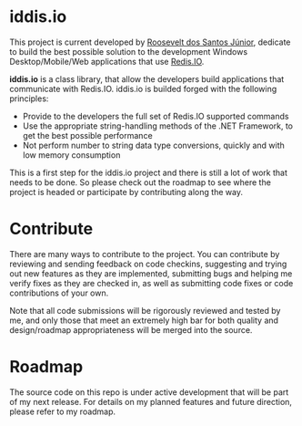 iddis.io
=======

This project is current developed by [Roosevelt dos Santos Júnior](http://coderbits.com/rooseveltdossantos), dedicate to build the best possible solution to the development Windows Desktop/Mobile/Web applications that use [Redis.IO](http://www.redis.io).

**iddis.io** is a class library, that allow the developers build applications that communicate with Redis.IO. iddis.io is builded forged with the following principles:
  * Provide to the developers the full set of Redis.IO supported commands
  * Use the appropriate string-handling methods of the .NET Framework, to get the best possible performance
  * Not perform number to string data type conversions, quickly and with low memory consumption

This is a first step for the iddis.io project and there is still a lot of work that needs to be done. So please check 
out the roadmap to see where the project is headed or participate by contributing along the way.

Contribute
==========

There are many ways to contribute to the project.
You can contribute by reviewing and sending feedback on code checkins, suggesting and trying out new features 
as they are implemented, submitting bugs and helping me verify fixes as they are checked in, as well as submitting code 
fixes or code contributions of your own.

Note that all code submissions will be rigorously reviewed and tested by me, and only those that meet an extremely high 
bar for both quality and design/roadmap appropriateness will be merged into the source.

Roadmap
=======

The source code on this repo is under active development that will be part of my next release. For details on my planned features and future direction, please refer to my roadmap.
